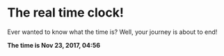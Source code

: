 # The real time clock!

Ever wanted to know what the time is? Well, your journey is about to end!

**The time is Nov 23, 2017, 04:56**